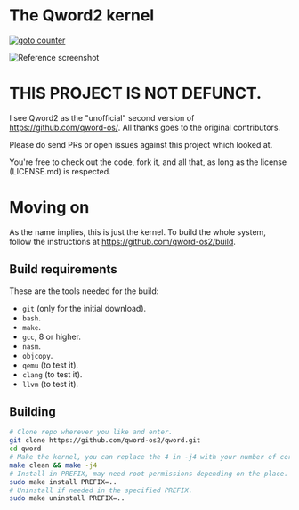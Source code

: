 # The Qword2 kernel

[![goto counter](https://img.shields.io/github/search/qword-os2/qword/goto.svg)](https://github.com/qword-os2/qword/search?q=goto)

![Reference screenshot](/screenshot.png?raw=true "Reference screenshot")

# THIS PROJECT IS NOT DEFUNCT.
I see Qword2 as the "unofficial" second version of https://github.com/qword-os/. All thanks goes to the original contributors.

Please do send PRs or open issues against this project which looked at.

You're free to check out the code, fork it, and all that, as long as the license
(LICENSE.md) is respected.

# Moving on
As the name implies, this is just the kernel. To build the whole system, follow the
instructions at <https://github.com/qword-os2/build>.

## Build requirements

These are the tools needed for the build:
- `git` (only for the initial download).
- `bash`.
- `make`.
- `gcc`, 8 or higher.
- `nasm`.
- `objcopy`.
- `qemu` (to test it).
- `clang` (to test it).
- `llvm` (to test it).

## Building

```bash
# Clone repo wherever you like and enter.
git clone https://github.com/qword-os2/qword.git
cd qword
# Make the kernel, you can replace the 4 in -j4 with your number of cores + 1.
make clean && make -j4
# Install in PREFIX, may need root permissions depending on the place.
sudo make install PREFIX=..
# Uninstall if needed in the specified PREFIX.
sudo make uninstall PREFIX=..
```
